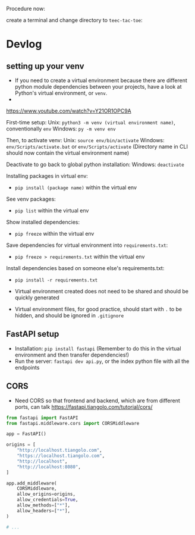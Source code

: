 

Procedure now:

create a terminal and change directory to `teec-tac-toe`:


# Devlog




## setting up your venv
- If you need to create a virtual environment because there are different python module dependencies between your projects, have a look at Python's virtual environment, or `venv`.
- 
https://www.youtube.com/watch?v=Y21OR1OPC9A

First-time setup:
Unix: `python3 -m venv (virtual environment name)`, conventionally `env`
Windows: `py -m venv env`

Then, to activate venv:
Unix: `source env/bin/activate`
Windows: `env/Scripts/activate.bat` or `env/Scripts/activate`
(Directory name in CLI should now contain the virtual environment name)

Deactivate to go back to global python installation:
Windows: `deactivate`

Installing packages in virtual env:
- `pip install (package name)` within the virtual env

See venv packages:
- `pip list` within the virtual env

Show installed dependencies:
- `pip freeze` within the virtual env

Save dependencies for virtual environment into `requirements.txt`:
- `pip freeze > requirements.txt` within the virtual env

Install dependencies based on someone else's requirements.txt:
- `pip install -r requirements.txt`


- Virtual environment created does not need to be shared and should be quickly generated
- Virtual environment files, for good practice, should start with `.` to be hidden, and should be ignored in `.gitignore`

## FastAPI setup
- Installation: `pip install fastapi` (Remember to do this in the virtual environment and then transfer dependencies!)
- Run the server: `fastapi dev api.py`, or the index python file with all the endpoints

## CORS
- Need CORS so that frontend and backend, which are from different ports, can talk
https://fastapi.tiangolo.com/tutorial/cors/

```Python
from fastapi import FastAPI
from fastapi.middleware.cors import CORSMiddleware

app = FastAPI()

origins = [
    "http://localhost.tiangolo.com",
    "https://localhost.tiangolo.com",
    "http://localhost",
    "http://localhost:8080",
]

app.add_middleware(
    CORSMiddleware,
    allow_origins=origins,
    allow_credentials=True,
    allow_methods=["*"],
    allow_headers=["*"],
)

# ...
```